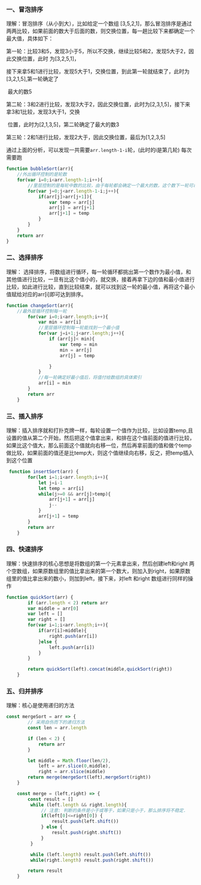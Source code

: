 ### 一、冒泡排序

理解：冒泡排序（从小到大），比如给定一个数组 [3,5,2,1]，那么冒泡排序是通过两两比较，如果前面的数大于后面的数，则交换位置，每一趟比较下来都确定一个最大值，具体如下：

第一轮：比较3和5，发现3小于5，所以不交换，继续比较5和2，发现5大于2，因此交换位置，此时 为[3,2,5,1]，       

​               接下来拿5和1进行比较，发现5大于1，交换位置，到此第一轮就结束了，此时为[3,2,1,5],第一轮确定了

​               最大的数5

第二轮：3和2进行比较，发现3大于2，因此交换位置，此时为[2,3,1,5]，接下来拿3和1比较，发现3大于1，交换

​              位置，此时为[2,1,3,5]，第二轮确定了最大的数3

第三轮：2和1进行比较，发现2大于，因此交换位置，最后为[1,2,3,5]

通过上面的分析，可以发现一共需要`arr.length-1-i`轮，(此时的i是第几轮) 每次需要跑

```javascript
function bubbleSort(arr){
    //外出循环控制的是轮数
    for(var i=0;i<arr.length-1;i++){
        //里层控制的是每轮中数的比较，由于每轮都会确定一个最大的数，这个数下一轮可以不用再比较
        for(var j=0;j<arr.length-1-i;j++){
            if(arr[j]>arr[j+1]){
                var temp = arr[j]
                arr[j] = arr[j+1]
                arr[j+1] = temp
            }
        }
    }
    return arr
}
```

### 二、选择排序

理解： 选择排序，将数组进行循环，每一轮循环都挑出第一个数作为最小值，和其他值进行比较，一旦有比这个值小的，就交换，接着再拿下边的值和最小值进行比较，如此进行比较，直到比较结束，就可以找到这一轮的最小值，再将这个最小值赋给对应的arr[i]即可达到排序。

```javascript
function changeSort(arr){
    //最外层循环控制每一轮
        for(var i=0;i<arr.length;i++){
            var min = arr[i]
            //里层循环控制每一轮能找到一个最小值
            for(var j=i+1;j<arr.length;j++){
                if (arr[j]< min){
                    var temp = min
                    min = arr[j]
                    arr[j] = temp

                }
            }
            //每一轮确定好最小值后，将值付给数组的具体索引
            arr[i] = min
        }
        return arr
    }
```

### 三、插入排序

理解：插入排序就和打扑克牌一样，每轮设置一个值作为比较，比如设置temp,且设置的值从第二个开始，然后把这个值拿出来，和排在这个值前面的值进行比较，如果比这个值大，那么前面这个值就向右移一位，然后再拿前面的值和做个temp做比较，如果前面的值还是比temp大，则这个值继续向右移，反之，把temp插入到这个位置

```javascript
 function insertSort(arr) {
        for(let i=1;i<arr.length;i++){
            let j=i-1
            let temp = arr[i]
            while(j>=0 && arr[j]>temp){
                arr[j+1] = arr[j]
                j--
            }
            arr[j+1] = temp
        }
        return arr
    }

```

### 四、快速排序

理解：快速排序的核心思想是将数组的第一个元素拿出来，然后创建left和right 两个空数组，如果原数组里的值比拿出来的第一个数大，则加入到right，如果原数组里的值比拿出来的数小，则加到left，接下来，对left 和right 数组进行同样的操作

```javascript
function quickSort(arr) {
        if (arr.length < 2) return arr
        var middle = arr[0]
        var left = []
        var right = []
        for(var i=1;i<arr.length;i++){
            if(arr[i]>middle){
                right.push(arr[i])
            }else {
                left.push(arr[i])
            }
        }

        return quickSort(left).concat(middle,quickSort(right))
    }
```

### 五、归并排序

理解：核心是使用递归的方法

```javascript
const mergeSort = arr => {
        // 采用自伤而下的递归方法
        const len = arr.length

        if (len < 2) {
            return arr
        }

        let middle = Math.floor(len/2),
            left = arr.slice(0,middle),
            right = arr.slice(middle)
        return merge(mergeSort(left),mergeSort(right))
    }

    const merge = (left,right) => {
        const result = []
         while (left.length && right.length){
             // 注意: 判断的条件是小于或等于，如果只是小于，那么排序将不稳定.
             if(left[0]<=right[0]) {
                 result.push(left.shift())
             } else {
                 result.push(right.shift())
             }
         }

         while (left.length) result.push(left.shift())
         while(right.length) result.push(right.shift())

        return result
    }
```









